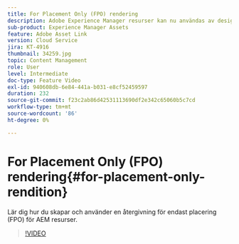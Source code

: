```yaml
---
title: For Placement Only (FPO) rendering
description: Adobe Experience Manager resurser kan nu användas av designers och kreativa användare i Adobe Creative Cloud favoritprogram. Tillägget Adobe Asset Link för Adobe Creative Cloud Enterprise utökar möjligheten att söka efter och bläddra bland, sortera, förhandsgranska, ladda upp resurser, checka ut, ändra, checka in och visa metadata för AEM resurser i Creative Cloud-verktyg som Adobe Photoshop, InDesign och Illustrator.
sub-product: Experience Manager Assets
feature: Adobe Asset Link
version: Cloud Service
jira: KT-4916
thumbnail: 34259.jpg
topic: Content Management
role: User
level: Intermediate
doc-type: Feature Video
exl-id: 940608db-6e84-441a-b031-e8cf52459597
duration: 232
source-git-commit: f23c2ab86d42531113690df2e342c65060b5c7cd
workflow-type: tm+mt
source-wordcount: '86'
ht-degree: 0%

---
```


# For Placement Only (FPO) rendering{#for-placement-only-rendition}

Lär dig hur du skapar och använder en återgivning för endast placering (FPO) för AEM resurser.

>[!VIDEO](https://video.tv.adobe.com/v/34259?quality=12&learn=on)
